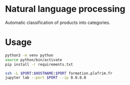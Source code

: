 # Natural language processing
Automatic classification of products into categories.

# Usage
```bash
python3 -m venv python
source python/bin/activate
pip install -r requirements.txt
```

```bash
ssh -L $PORT:$HOSTNAME:$PORT formation.plafrim.fr
jupyter lab --port $PORT --ip 0.0.0.0
```

